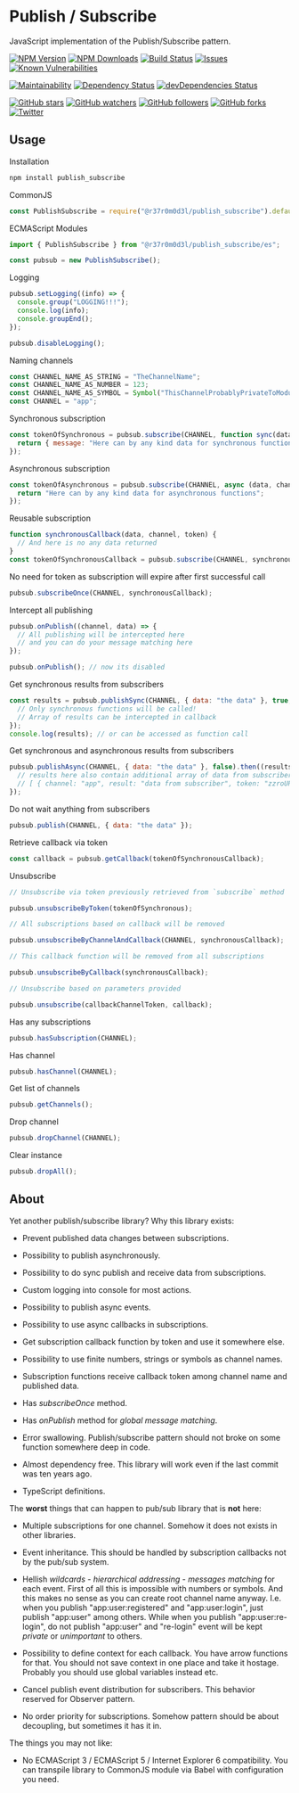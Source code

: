 # Publish / Subscribe

JavaScript implementation of the Publish/Subscribe pattern.

[![NPM Version](https://img.shields.io/npm/v/@r37r0m0d3l/publish_subscribe.svg?style=flat)]()
[![NPM Downloads](https://img.shields.io/npm/dt/@r37r0m0d3l/@r37r0m0d3l/publish_subscribe.svg?style=flat)]()
[![Build Status](https://travis-ci.org/r37r0m0d3l/publish_subscribe.svg?branch=master)](https://travis-ci.org/r37r0m0d3l/publish_subscribe)
[![Issues](https://img.shields.io/github/issues-raw/r37r0m0d3l/publish_subscribe.svg?maxAge=25000)](https://github.com/r37r0m0d3l/publish_subscribe/issues)
[![Known Vulnerabilities](https://snyk.io/test/github/r37r0m0d3l/publish_subscribe/badge.svg?targetFile=package.json)](https://snyk.io/test/github/r37r0m0d3l/publish_subscribe?targetFile=package.json)

[![Maintainability](https://api.codeclimate.com/v1/badges/6b1544ba3a56a4df3e43/maintainability)](https://codeclimate.com/github/r37r0m0d3l/publish_subscribe/maintainability)
[![Dependency Status](https://david-dm.org/r37r0m0d3l/publish_subscribe.svg)](https://david-dm.org/r37r0m0d3l/publish_subscribe)
[![devDependencies Status](https://david-dm.org/r37r0m0d3l/publish_subscribe/dev-status.svg)](https://david-dm.org/r37r0m0d3l/publish_subscribe?type=dev)

[![GitHub stars](https://img.shields.io/github/stars/r37r0m0d3l/publish_subscribe.svg?style=social&label=Star)](https://github.com/r37r0m0d3l/publish_subscribe)
[![GitHub watchers](https://img.shields.io/github/watchers/r37r0m0d3l/publish_subscribe.svg?style=social&label=Watch)](https://github.com/r37r0m0d3l/publish_subscribe)
[![GitHub followers](https://img.shields.io/github/followers/r37r0m0d3l.svg?style=social&label=Follow)](https://github.com/r37r0m0d3l/publish_subscribe)
[![GitHub forks](https://img.shields.io/github/forks/r37r0m0d3l/publish_subscribe.svg?style=social&label=Fork)]()
[![Twitter](https://img.shields.io/twitter/follow/r37r0m0d3l.svg?style=social&label=Follow)](https://twitter.com/intent/follow?screen_name=r37r0m0d3l)

## Usage

Installation

```bash
npm install publish_subscribe
```

CommonJS

```js
const PublishSubscribe = require("@r37r0m0d3l/publish_subscribe").default;
```

ECMAScript Modules

```typescript
import { PublishSubscribe } from "@r37r0m0d3l/publish_subscribe/es";
```

```js
const pubsub = new PublishSubscribe();
```

Logging

```js
pubsub.setLogging((info) => {
  console.group("LOGGING!!!");
  console.log(info);
  console.groupEnd();
});

pubsub.disableLogging();
```

Naming channels

```js
const CHANNEL_NAME_AS_STRING = "TheChannelName";
const CHANNEL_NAME_AS_NUMBER = 123;
const CHANNEL_NAME_AS_SYMBOL = Symbol("ThisChannelProbablyPrivateToModule");
const CHANNEL = "app";
```

Synchronous subscription

```js
const tokenOfSynchronous = pubsub.subscribe(CHANNEL, function sync(data, channel, token) {
  return { message: "Here can by any kind data for synchronous functions" };
});
```

Asynchronous subscription

```js
const tokenOfAsynchronous = pubsub.subscribe(CHANNEL, async (data, channel, token) => {
  return "Here can by any kind data for asynchronous functions";
});
```

Reusable subscription

```js
function synchronousCallback(data, channel, token) {
  // And here is no any data returned
}
const tokenOfSynchronousCallback = pubsub.subscribe(CHANNEL, synchronousCallback);
```

No need for token as subscription will expire after first successful call

```js
pubsub.subscribeOnce(CHANNEL, synchronousCallback);
```

Intercept all publishing

```js
pubsub.onPublish((channel, data) => {
  // All publishing will be intercepted here
  // and you can do your message matching here
});

pubsub.onPublish(); // now its disabled
```

Get synchronous results from subscribers

```js
const results = pubsub.publishSync(CHANNEL, { data: "the data" }, true, true, (results) => {
  // Only synchronous functions will be called!
  // Array of results can be intercepted in callback
});
console.log(results); // or can be accessed as function call
```

Get synchronous and asynchronous results from subscribers

```js
pubsub.publishAsync(CHANNEL, { data: "the data" }, false).then((results) => {
  // results here also contain additional array of data from subscribers i.e.
  // [ { channel: "app", result: "data from subscriber", token: "zzroUP97lnxL0VUa" } ]
});
```

Do not wait anything from subscribers

```js
pubsub.publish(CHANNEL, { data: "the data" });
```

Retrieve callback via token

```js
const callback = pubsub.getCallback(tokenOfSynchronousCallback);
```

Unsubscribe

```js
// Unsubscribe via token previously retrieved from `subscribe` method

pubsub.unsubscribeByToken(tokenOfSynchronous);

// All subscriptions based on callback will be removed

pubsub.unsubscribeByChannelAndCallback(CHANNEL, synchronousCallback);

// This callback function will be removed from all subscriptions

pubsub.unsubscribeByCallback(synchronousCallback);

// Unsubscribe based on parameters provided

pubsub.unsubscribe(callbackChannelToken, callback);
```

Has any subscriptions

```js
pubsub.hasSubscription(CHANNEL);
```

Has channel

```js
pubsub.hasChannel(CHANNEL);
```

Get list of channels

```js
pubsub.getChannels();
```

Drop channel

```js
pubsub.dropChannel(CHANNEL);
```

Clear instance

```js
pubsub.dropAll();
```

## About

Yet another publish/subscribe library? Why this library exists:

- Prevent published data changes between subscriptions.

- Possibility to publish asynchronously.

- Possibility to do sync publish and receive data from subscriptions.

- Custom logging into console for most actions.

- Possibility to publish async events.

- Possibility to use async callbacks in subscriptions.

- Get subscription callback function by token and use it somewhere else.

- Possibility to use finite numbers, strings or symbols as channel names.

- Subscription functions receive callback token among channel name and published data.

- Has _subscribeOnce_ method.

- Has _onPublish_ method for _global message matching_.

- Error swallowing. Publish/subscribe pattern should not broke on some function somewhere deep in code.

- Almost dependency free. This library will work even if the last commit was ten years ago.

- TypeScript definitions.

The **worst** things that can happen to pub/sub library that is **not** here:

- Multiple subscriptions for one channel. Somehow it does not exists in other libraries.

- Event inheritance. This should be handled by subscription callbacks not by the pub/sub system.

- Hellish _wildcards_ - _hierarchical addressing_ - _messages matching_ for each event. First of all this is impossible with numbers or symbols. And this makes no sense as you can create root channel name anyway. I.e. when you publish "app:user:registered" and "app:user:login", just publish "app:user" among others. While when you publish "app:user:re-login", do not publish "app:user" and "re-login" event will be kept _private_ or _unimportant_ to others.

- Possibility to define context for each callback. You have arrow functions for that. You should not save context in one place and take it hostage. Probably you should use global variables instead etc.

- Cancel publish event distribution for subscribers. This behavior reserved for Observer pattern.

- No order priority for subscriptions. Somehow pattern should be about decoupling, but sometimes it has it in.

The things you may not like:

- No ECMAScript 3 / ECMAScript 5 / Internet Explorer 6 compatibility. You can transpile library to CommonJS module via Babel with configuration you need.
